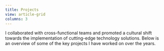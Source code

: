 ```yaml
---
title: Projects
view: article-grid
columns: 3
---
```

I collaborated with cross-functional teams and promoted a cultural shift towards the implementation of cutting-edge technology solutions. Below is an overview of some of the key projects I have worked on over the years.
